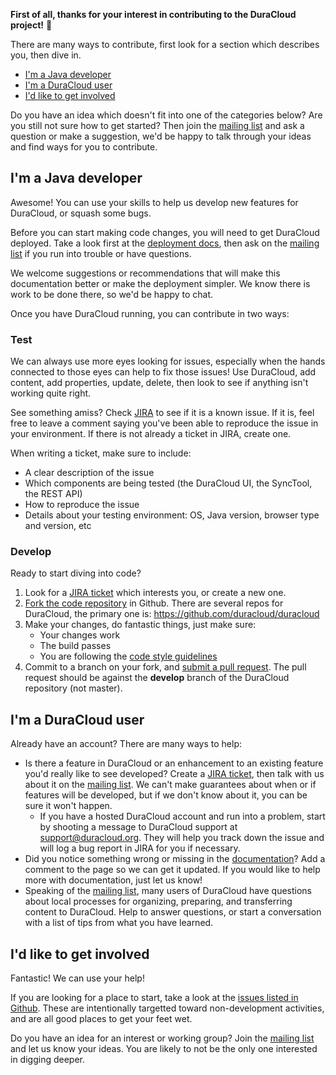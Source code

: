 **First of all, thanks for your interest in contributing to the DuraCloud project!** :tada:

There are many ways to contribute, first look for a section which describes you, then dive in.

* [I'm a Java developer](#im-a-java-developer)
* [I'm a DuraCloud user](#im-a-duracloud-user)
* [I'd like to get involved](#id-like-to-get-involved)

Do you have an idea which doesn't fit into one of the categories below? Are you still not sure how to get started? Then join the [mailing list](https://groups.google.com/group/duracloud-users) and ask a question or make a suggestion, we'd be happy to talk through your ideas and find ways for you to contribute.

## I'm a Java developer

Awesome! You can use your skills to help us develop new features for DuraCloud, or squash some bugs. 

Before you can start making code changes, you will need to get DuraCloud deployed. Take a look first at the [deployment docs](https://wiki.duraspace.org/display/DURACLOUDDOC/Building+DuraCloud+from+Source), then ask on the [mailing list](https://groups.google.com/group/duracloud-users) if you run into trouble or have questions. 

We welcome suggestions or recommendations that will make this documentation better or make the deployment simpler. We know there is work to be done there, so we'd be happy to chat.

Once you have DuraCloud running, you can contribute in two ways:

### Test

We can always use more eyes looking for issues, especially when the hands connected to those eyes can help to fix those issues! Use DuraCloud, add content, add properties, update, delete, then look to see if anything isn't working quite right. 

See something amiss? Check [JIRA](https://jira.duraspace.org/projects/DURACLOUD) to see if it is a known issue. If it is, feel free to leave a comment saying you've been able to reproduce the issue in your environment. If there is not already a ticket in JIRA, create one. 

When writing a ticket, make sure to include:

* A clear description of the issue
* Which components are being tested (the DuraCloud UI, the SyncTool, the REST API)
* How to reproduce the issue
* Details about your testing environment: OS, Java version, browser type and version, etc

### Develop

Ready to start diving into code?

1. Look for a [JIRA ticket](https://jira.duraspace.org/projects/DURACLOUD) which interests you, or create a new one.
2. [Fork the code repository](https://help.github.com/articles/fork-a-repo/) in Github. There are several repos for DuraCloud, the primary one is: https://github.com/duracloud/duracloud
3. Make your changes, do fantastic things, just make sure:
    * Your changes work
    * The build passes
    * You are following the [code style guidelines](https://github.com/duraspace/resources/tree/master/checkstyle)
4. Commit to a branch on your fork, and [submit a pull request](https://help.github.com/articles/about-pull-requests/). The pull request should be against the **develop** branch of the DuraCloud repository (not master).


## I'm a DuraCloud user

Already have an account? There are many ways to help:

* Is there a feature in DuraCloud or an enhancement to an existing feature you'd really like to see developed? Create a [JIRA ticket](https://jira.duraspace.org/projects/DURACLOUD), then talk with us about it on the [mailing list](https://groups.google.com/group/duracloud-users). We can't make guarantees about when or if features will be developed, but if we don't know about it, you can be sure it won't happen.
  * If you have a hosted DuraCloud account and run into a problem, start by shooting a message to DuraCloud support at support@duracloud.org. They will help you track down the issue and will log a bug report in JIRA for you if necessary.
* Did you notice something wrong or missing in the [documentation](https://wiki.duraspace.org/display/DURACLOUD)? Add a comment to the page so we can get it updated. If you would like to help more with documentation, just let us know!
* Speaking of the [mailing list](https://groups.google.com/group/duracloud-users), many users of DuraCloud have questions about local processes for organizing, preparing, and transferring content to DuraCloud. Help to answer questions, or start a conversation with a list of tips from what you have learned.

## I'd like to get involved

Fantastic! We can use your help!

If you are looking for a place to start, take a look at the [issues listed in Github](https://github.com/duracloud/duracloud/issues). These are intentionally targetted toward non-development activities, and are all good places to get your feet wet.

Do you have an idea for an interest or working group? Join the [mailing list](https://groups.google.com/group/duracloud-users) and let us know your ideas. You are likely to not be the only one interested in digging deeper.
